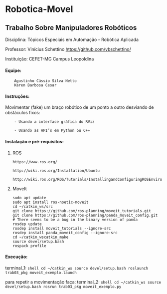 # Robotica-Movel

## Trabalho Sobre Manipuladores Robóticos


Disciplina: Tópicos Especiais em Automação - Robótica Aplicada

Professor: Vinícius Schettino   <https://github.com/vbschettino/>

Instituição: CEFET-MG Campus Leopoldina


#### Equipe:

        Agustinho Cássio Silva Netto
        Karen Barbosa Cesar


#### Instruções:

Movimentar (fake) um braço robótico de um ponto a outro desviando de obstáculos fixos:

        - Usando a interface gráfica do RViz
        
        - Usando as API’s em Python ou C++


#### Instalação e pré-requisitos:

1. ROS

       https://www.ros.org/
       
       http://wiki.ros.org/Installation/Ubuntu
       
       http://wiki.ros.org/ROS/Tutorials/InstallingandConfiguringROSEnvironment
       
       
2. MoveIt
    ```shell
    sudo apt update
    sudo apt install ros-noetic-moveit
    cd ~/catkin_ws/src
    git clone https://github.com/ros-planning/moveit_tutorials.git
    git clone https://github.com/ros-planning/panda_moveit_config.git
    # There seems to be a bug in the binary version of panda
    rosdep update
    rosdep install moveit_tutorials --ignore-src
    rosdep install panda_moveit_config --ignore-src
    cd ~/catkin_wscatkin_make
    source devel/setup.bash
    rospack profile
    ```
    
#### Execução:

terminal_1:
    ```shell
    cd ~/catkin_ws
    source devel/setup.bash
    roslaunch trab03_pkg moveit_exemplo.launch
    ```
    
para repetir a movimentação faça:
terminal_2:
    ```shell
    cd ~/catkin_ws
    source devel/setup.bash
    rosrun trab03_pkg moveit_exemplo.py
    ```
